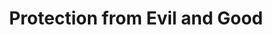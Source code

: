 ---
title: "Protection from Evil and Good"
permalink: /spells/protection-from-evil-and-good/
tags:
  - Spell
available_for:
  - Cleric
  - Paladin
  - Warlock
  - Wizard
level: "1st Level"
school: "Abjuration"
range: "Touch"
comp:
  - V
  - S
  - M
material: "holy water or powdered silver and iron, which the spell consumes."
duration: "Up to 10 minutes"
concentration: true
description: |
  Until the spell ends, one willing creature you touch is protected against certain types of creatures: aberrations, celestials, elementals, fey, fiends, and undead.

  The protection grants several benefits. Creatures of those types have disadvantage on attack rolls against the target. The target also can't be charmed, frightened, or possessed by them. If the target is already charmed, frightened, or possessed by such a creature, the target has advantage on any new saving throw against the relevant effect.
excerpt: "Until the spell ends, one willing creature you touch is protected against certain types of creatures: aberrations, celestials, elementals, fey, fiends, and undead."
source: "Basic Rules"
---